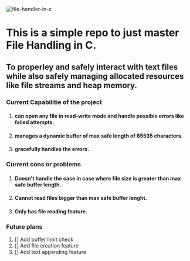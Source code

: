 ![file-handler-in-c](https://socialify.git.ci/ShyamendraHazra/file-handler-in-c/image?description=1&font=KoHo&language=1&name=1&pattern=Circuit%20Board&theme=Auto)


# This is a simple repo to just master File Handling in C. 
## To properley and safely interact with text files while also safely managing allocated resources like file streams and heap memory.




### Current Capabilitie of the project

1. #### can open any file in read-write mode and handle possible errors like failed attempts.
2. #### manages a dynamic buffer of max safe length of 65535 characters.
3. #### gracefully handles the errors.

### Current cons or problems

1. #### Doesn't handle the case in case where file size is greater than max safe buffer length.
2. #### Cannot read files bigger than max safe buffer lenght.
3. #### Only has file reading feature.

### Future plans

1. [] Add buffer limit check
2. [] Add file creation feature
3. [] Add text appending feature